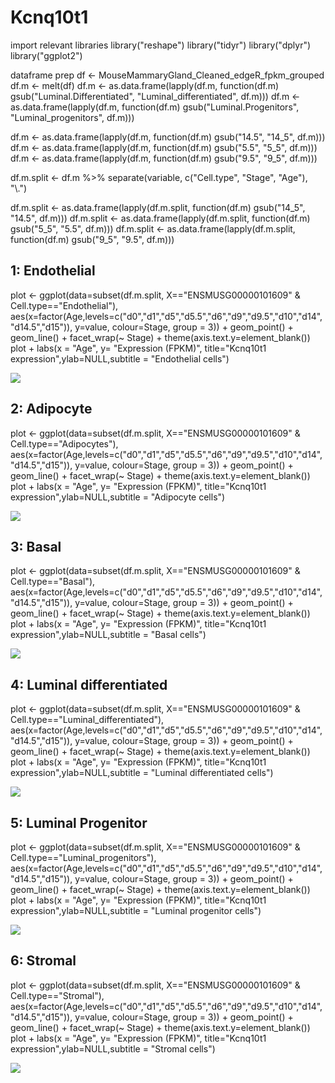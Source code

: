 # Kcnq10t1

import relevant libraries
library("reshape")
library("tidyr")
library("dplyr")
library("ggplot2")

dataframe prep
df <- MouseMammaryGland_Cleaned_edgeR_fpkm_grouped
df.m <- melt(df)
df.m <- as.data.frame(lapply(df.m, function(df.m) gsub("Luminal.Differentiated", "Luminal_differentiated", df.m)))
df.m <- as.data.frame(lapply(df.m, function(df.m) gsub("Luminal.Progenitors", "Luminal_progenitors", df.m)))

df.m <- as.data.frame(lapply(df.m, function(df.m) gsub("14.5", "14_5", df.m)))
df.m <- as.data.frame(lapply(df.m, function(df.m) gsub("5.5", "5_5", df.m)))
df.m <- as.data.frame(lapply(df.m, function(df.m) gsub("9.5", "9_5", df.m)))

df.m.split <- df.m %>% separate(variable, c("Cell.type", "Stage", "Age"), "\\.")

df.m.split <- as.data.frame(lapply(df.m.split, function(df.m) gsub("14_5", "14.5", df.m)))
df.m.split <- as.data.frame(lapply(df.m.split, function(df.m) gsub("5_5", "5.5", df.m)))
df.m.split <- as.data.frame(lapply(df.m.split, function(df.m) gsub("9_5", "9.5", df.m)))

## 1: Endothelial
plot <- ggplot(data=subset(df.m.split, X=="ENSMUSG00000101609" & Cell.type=="Endothelial"), 
               aes(x=factor(Age,levels=c("d0","d1","d5","d5.5","d6","d9","d9.5","d10","d14","d14.5","d15")), y=value, colour=Stage, group = 3)) +
  geom_point() +
  geom_line() +
  facet_wrap(~ Stage) +
  theme(axis.text.y=element_blank()) 
plot + labs(x = "Age", y= "Expression (FPKM)", title="Kcnq10t1 expression",ylab=NULL,subtitle = "Endothelial cells") 

![](https://github.com/AFS-Part-II-Projects/Jemima_Becker/blob/main/images/Kcnq10t1%20endothelial.png)


## 2: Adipocyte
plot <- ggplot(data=subset(df.m.split, X=="ENSMUSG00000101609" & Cell.type=="Adipocytes"), 
               aes(x=factor(Age,levels=c("d0","d1","d5","d5.5","d6","d9","d9.5","d10","d14","d14.5","d15")), y=value, colour=Stage, group = 3)) +
  geom_point() +
  geom_line() +
  facet_wrap(~ Stage) +
  theme(axis.text.y=element_blank()) 
plot + labs(x = "Age", y= "Expression (FPKM)", title="Kcnq10t1 expression",ylab=NULL,subtitle = "Adipocyte cells") 

![](https://github.com/AFS-Part-II-Projects/Jemima_Becker/blob/main/images/Kcnq10t1%20adipocyte.png)

## 3: Basal
plot <- ggplot(data=subset(df.m.split, X=="ENSMUSG00000101609" & Cell.type=="Basal"), 
               aes(x=factor(Age,levels=c("d0","d1","d5","d5.5","d6","d9","d9.5","d10","d14","d14.5","d15")), y=value, colour=Stage, group = 3)) +
  geom_point() +
  geom_line() +
  facet_wrap(~ Stage) +
  theme(axis.text.y=element_blank()) 
plot + labs(x = "Age", y= "Expression (FPKM)", title="Kcnq10t1 expression",ylab=NULL,subtitle = "Basal cells") 

![](https://github.com/AFS-Part-II-Projects/Jemima_Becker/blob/main/images/Kcnq10t1%20basal.png)

## 4: Luminal differentiated
plot <- ggplot(data=subset(df.m.split, X=="ENSMUSG00000101609" & Cell.type=="Luminal_differentiated"), 
               aes(x=factor(Age,levels=c("d0","d1","d5","d5.5","d6","d9","d9.5","d10","d14","d14.5","d15")), y=value, colour=Stage, group = 3)) +
  geom_point() +
  geom_line() +
  facet_wrap(~ Stage) +
  theme(axis.text.y=element_blank()) 
plot + labs(x = "Age", y= "Expression (FPKM)", title="Kcnq10t1 expression",ylab=NULL,subtitle = "Luminal differentiated cells") 

![](https://github.com/AFS-Part-II-Projects/Jemima_Becker/blob/main/images/Kcnq10t1%20luminal%20differentiated.png)

## 5: Luminal Progenitor
plot <- ggplot(data=subset(df.m.split, X=="ENSMUSG00000101609" & Cell.type=="Luminal_progenitors"), 
               aes(x=factor(Age,levels=c("d0","d1","d5","d5.5","d6","d9","d9.5","d10","d14","d14.5","d15")), y=value, colour=Stage, group = 3)) +
  geom_point() +
  geom_line() +
  facet_wrap(~ Stage) +
  theme(axis.text.y=element_blank()) 
plot + labs(x = "Age", y= "Expression (FPKM)", title="Kcnq10t1 expression",ylab=NULL,subtitle = "Luminal progenitor cells") 

![](https://github.com/AFS-Part-II-Projects/Jemima_Becker/blob/main/images/Kcnq10t1%20luminal%20progenitors.png)

## 6: Stromal
plot <- ggplot(data=subset(df.m.split, X=="ENSMUSG00000101609" & Cell.type=="Stromal"), 
               aes(x=factor(Age,levels=c("d0","d1","d5","d5.5","d6","d9","d9.5","d10","d14","d14.5","d15")), y=value, colour=Stage, group = 3)) +
  geom_point() +
  geom_line() +
  facet_wrap(~ Stage) +
  theme(axis.text.y=element_blank()) 
plot + labs(x = "Age", y= "Expression (FPKM)", title="Kcnq10t1 expression",ylab=NULL,subtitle = "Stromal cells") 

![](https://github.com/AFS-Part-II-Projects/Jemima_Becker/blob/main/images/Kcnq10t1%20stromal.png)
